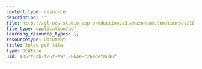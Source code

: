 ```yaml
---
content_type: resource
description: ''
file: https://ol-ocw-studio-app-production.s3.amazonaws.com/courses/18-01sc-single-variable-calculus-fall-2010/4857f6cbf25fe97186aec26adefa646f_XRkgBWbWvg4.pdf
file_type: application/pdf
learning_resource_types: []
resourcetype: Document
title: 3play pdf file
type: OCWFile
uid: 4857f6cb-f25f-e971-86ae-c26adefa646f
---
```

